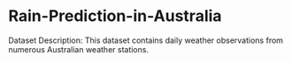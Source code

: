 # Rain-Prediction-in-Australia
Dataset Description:  This dataset contains daily weather observations from numerous Australian weather stations.
